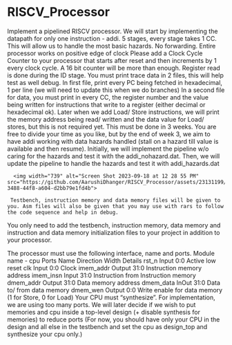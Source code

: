 # RISCV_Processor


Implement a pipelined RISCV processor.
We will start by implementing the datapath for only one instruction - addi.
5 stages, every stage takes 1 CC. This will allow us to handle the most basic hazards. No forwarding.
Entire processor works on positive edge of clock
Please add a Clock Cycle Counter to your processor that starts after reset and then increments by 1 every clock cycle. A 16 bit counter will be more than enough.
Register read is done during the ID stage.
You must print trace data in 2 files, this will help test as well debug.
In first file, print every PC being fetched in hexadecimal, 1 per line (we will need to update this when we do branches)
In a second file for data, you must print in every CC, the register number and the value being written for instructions that write to a register (either decimal or hexadecimal ok).
Later when we add Load/ Store instructions, we will print the memory address being read/ written and the data value for Load/ stores, but this is not required yet.
This must be done in 3 weeks. You are free to divide your time as you like, but by the end of week 3, we aim to have addi working with data hazards handled (stall on a hazard till value is available and then resume).
Initially, we will implement the pipeline w/o caring for the hazards and test it with the addi_nohazard.dat.
Then, we will update the pipeline to handle the hazards and test it with addi_hazards.dat
      
      <img width="739" alt="Screen Shot 2023-09-18 at 12 28 55 PM" src="https://github.com/AarushiDhanger/RISCV_Processor/assets/23131199/cf01bbd5-3488-44f8-a604-d2bb79e1fd4b">

     Testbench, instruction memory and data memory files will be given to you. Asm files will also be given that you may use with rars to follow the code sequence and help in debug.
You only need to add the testbench, instruction memory, data memory and instruction and data memory initialization files to your project in addition to your processor.

 The processor must use the following interface, name and ports.
Module name - cpu Ports
 Name
Direction
Width
Details
rst_n
Input
0:0
Active low reset
clk
Input
0:0
Clock
imem_addr
Output
31:0
Instruction memory address
imem_insn
Input
31:0
Instruction from Instruction memory
dmem_addr
Output
31:0
Data memory address
dmem_data
InOut
31:0
Data to/ from data memory
dmem_wen
Output
0:0
Write enable for data memory (1 for Store, 0 for Load)
             Your CPU must “synthesize”. For implementation, we are using too many ports. We will later decide if we wish to put memories and cpu inside a top-level design (+ disable synthesis for memories) to reduce ports (For now, you should have only your CPU in the design and all else in the testbench and set the cpu as design_top and synthesize your cpu only.)

  
